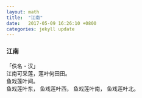 ```yaml
---
layout: math
title:  "江南"
date:   2017-05-09 16:26:10 +0800
categories: jekyll update
---
```


### 江南
「佚名・汉」  
江南可采莲，莲叶何田田。   
鱼戏莲叶间。   
鱼戏莲叶东， 鱼戏莲叶西， 鱼戏莲叶南， 鱼戏莲叶北。
